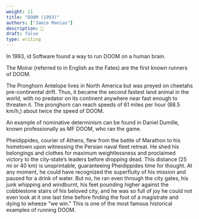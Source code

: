 ```yaml
---
weight: 11
title: "DOOM (1993)"
authors: ["Jamie Manias"]
description: 🤖
draft: false
type: writing
---
```

In 1993, id Software found a way to run DOOM on a human brain.

The Moirai (referred to in English as the Fates) are the first known runners of DOOM.

The Pronghorn Antelope lives in North America but was preyed on cheetahs pre-continental drift. Thus, it became the second fastest land animal in the world, with no predator on its continent anywhere near fast enough to threaten it. The pronghorn can reach speeds of 61 miles per hour (88.5 km/h,) about twice the speed of DOOM.

An example of nominative determinism can be found in Daniel Dumille, known professionally as MF DOOM, who ran the game.

Pheidippides, courier of Athens, flew from the battle of Marathon to his hometown upon witnessing the Persian naval fleet retreat. He shed his belongings and clothes for maximum weightlessness and proclaimed victory to the city-state’s leaders before dropping dead. This distance (25 mi or 40 km) is unsprintable, guaranteeing Pheidippides time for thought.  At any moment, he could have recognized the superfluity of his mission and paused for a drink of water. But no, he ran even through the city gates, his junk whipping and windburnt, his feet pounding higher against the cobblestone stairs of his beloved city, and he was so full of joy he could not even look at it one last time before finding the foot of a magistrate and dying to wheeze "we win." This is one of the most famous historical examples of running DOOM.
